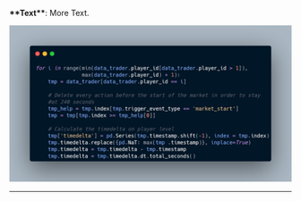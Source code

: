 <p align="justify" style="text-align:justify"> 
<b>**Text**</b>: More Text.  
</p>


![](https://github.com/MarkMH/hft_data_analysis/blob/00ac519351f0fa6acc3fe0fef4050e3160048613/images/carbon_preprocessing.png)

---
